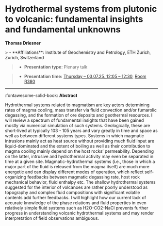 # Hydrothermal systems from plutonic to volcanic: fundamental insights and fundamental unknowns

**Thomas Driesner**

<!-- more -->> - **Affiliations**: Institute of Geochemistry and Petrology, ETH Zurich, Zurich, Switzerland

> - **Presentation type:** Plenary talk

> - **Presentation time:** [Thursday – 03.07.25, 12:05 – 12:30](../keynotes.md#thursday-3rd-of-july), [Room R380](../maps_venue.md#__tabbed_1_1)


--- 

:fontawesome-solid-book: **Abstract**

Hydrothermal systems related to magmatism are key actors determining rates of magma cooling, mass transfer via fluid convection and/or fumarolic degassing, and the formation of ore deposits and geothermal resources. I will review a spectrum of fundamental insights that have been gained mostly via numerical simulation of such systems. Geologically, these are short-lived at typically 103 - 105 years and vary greatly in time and space as well as between different systems types. Systems in which magmatic intrusions mainly act as heat source without providing much fluid input are liquid-dominated and the extent of boiling as well as their contribution to magma cooling mainly depend on the host rocks’ permeability. Depending on the latter, intrusive and hydrothermal activity may even be separated in time at a given site. Magmatic-hydrothermal systems (i.e., those in which a major part of the fluid is released from the magma itself) are much more energetic and can display different modes of operation, which reflect self-organizing feedbacks between magmatic degassing rate, host rock mechanical behavior, fluid enthalpy etc. The shallow hydrothermal systems suggested for the interior of volcanoes are rather poorly understood as topography and complex fluid compositions with significant volatile contents add further feedbacks. I will highlight how our current lack of accurate knowledge of the phase relations and fluid properties in even relatively simple fluid systems such as H2O-CO2-NaCl prevents further progress in understanding volcanic hydrothermal systems and may render interpretation of field observations ambiguous.